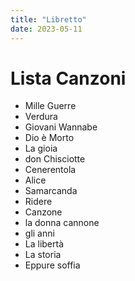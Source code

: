 ```yaml
---
title: "Libretto"
date: 2023-05-11
---
```

# Lista Canzoni
- Mille Guerre
- Verdura
- Giovani Wannabe
- Dio è Morto
- La gioia
- don Chisciotte
- Cenerentola
- Alice
- Samarcanda
- Ridere
- Canzone
- la donna cannone
- gli anni
- La libertà
- La storia
- Eppure soffia
